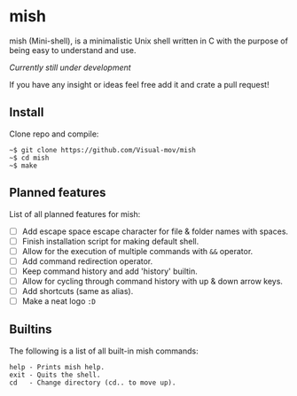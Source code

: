 # mish
mish (Mini-shell), is a minimalistic Unix shell written in C with the purpose of being easy to understand and use.

*Currently still under development*

If you have any insight or ideas feel free add it and crate a pull request!

## Install
Clone repo and compile:
```
~$ git clone https://github.com/Visual-mov/mish
~$ cd mish
~$ make
```

## Planned features
List of all planned features for mish:
- [ ] Add escape space escape character for file & folder names with spaces.
- [ ] Finish installation script for making default shell.
- [ ] Allow for the execution of multiple commands with `&&` operator.
- [ ] Add command redirection operator.
- [ ] Keep command history and add 'history' builtin.
- [ ] Allow for cycling through command history with up & down arrow keys.
- [ ] Add shortcuts (same as alias).
- [ ] Make a neat logo `:D`

## Builtins
The following is a list of all built-in mish commands:
```
help - Prints mish help.
exit - Quits the shell.
cd   - Change directory (cd.. to move up).
```